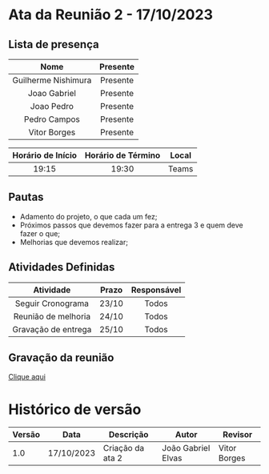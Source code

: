 # Ata da Reunião 2 - 17/10/2023

## Lista de presença

| Nome | Presente |
|:----:|:--------:|
| Guilherme Nishimura | Presente |
| Joao Gabriel | Presente |
| Joao Pedro | Presente |
| Pedro Campos | Presente |
| Vitor Borges | Presente |

| Horário de Início | Horário de Término | Local |
|:-----------------:|:------------------:|:-----:|
| 19:15 | 19:30| Teams |

## Pautas

* Adamento do projeto, o que cada um fez;
* Próximos passos que devemos fazer para a entrega 3 e quem deve fazer o que;
* Melhorias que devemos realizar;
  

## Atividades Definidas

| Atividade | Prazo | Responsável |
|:---------:|:-----:|:-----------:|
| Seguir Cronograma | 23/10 | Todos |
| Reunião de melhoria | 24/10 | Todos |
| Gravação de entrega | 25/10 | Todos |

## Gravação da reunião

[Clique aqui](https://youtu.be/deEODoLkxk4)

# Histórico de versão

| Versão | Data       | Descrição            | Autor              | Revisor             |
| ------ | ---------- | -------------------- | ------------------ | ------------------- |
| 1.0    | 17/10/2023 | Criação da ata 2     | João Gabriel Elvas | Vitor Borges        |
